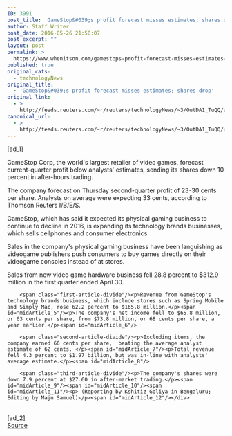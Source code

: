 ```yaml
---
ID: 3991
post_title: 'GameStop&#039;s profit forecast misses estimates; shares drop'
author: Staff Writer
post_date: 2016-05-26 21:50:07
post_excerpt: ""
layout: post
permalink: >
  https://www.whenitson.com/gamestops-profit-forecast-misses-estimates-shares-drop/
published: true
original_cats:
  - technologyNews
original_title:
  - 'GameStop&#039;s profit forecast misses estimates; shares drop'
original_link:
  - >
    http://feeds.reuters.com/~r/reuters/technologyNews/~3/OutDA1_TuQQ/us-gamestop-results-idUSKCN0YH2IH
canonical_url:
  - >
    http://feeds.reuters.com/~r/reuters/technologyNews/~3/OutDA1_TuQQ/us-gamestop-results-idUSKCN0YH2IH
---
```

 [ad_1]
<br><div id="articleText">
<span id="midArticle_start"/>

<span class="focusParagraph" readability="6"><p><span class="articleLocatio&lt;/span&gt;n">GameStop Corp, the world's largest retailer of video games, forecast current-quarter profit below analysts' estimates, sending its shares down 10 percent in after-hours trading.</span></p></span><span id="midArticle_0"/><p>The company forecast on Thursday second-quarter profit of 23-30 cents per share. Analysts on average were expecting 33 cents, according to Thomson Reuters I/B/E/S.</p><span id="midArticle_1"/><p>GameStop, which has said it expected its physical gaming business to continue to decline in 2016, is expanding its technology brands businesses, which sells cellphones and consumer electronics.</p><span id="midArticle_2"/><p>Sales in the company's physical gaming business have been languishing as videogame publishers push consumers to buy games directly on their videogame consoles instead of at stores.</p><span id="midArticle_3"/><p>Sales from new video game hardware business fell 28.8 percent to $312.9 million in the first quarter ended April 30.</p><span id="midArticle_4"/>
        
        <span class="first-article-divide"/><p>Revenue from GameStop's technology brands business, which include stores such as Spring Mobile and Simply Mac, rose 62.2 percent to $165.8 million.</p><span id="midArticle_5"/><p>The company's net income fell to $65.8 million, or 63 cents per share, from $73.8 million, or 68 cents per share, a year earlier.</p><span id="midArticle_6"/>
        
        <span class="second-article-divide"/><p>Excluding items, the company earned 66 cents per share,  beating the average analyst estimate of 62 cents. </p><span id="midArticle_7"/><p>Total revenue fell 4.3 percent to $1.97 billion, but was in-line with analysts' average estimate.</p><span id="midArticle_8"/>
        
        <span class="third-article-divide"/><p>The company's shares were down 7.9 percent at $27.60 in after-market trading.</p><span id="midArticle_9"/><span id="midArticle_10"/><span id="midArticle_11"/><p> (Reporting by Kshitiz Goliya in Bengaluru; Editing by Maju Samuel)</p><span id="midArticle_12"/></div>
<br>[ad_2]
<br><a href="http://feeds.reuters.com/~r/reuters/technologyNews/~3/OutDA1_TuQQ/us-gamestop-results-idUSKCN0YH2IH">Source </a>